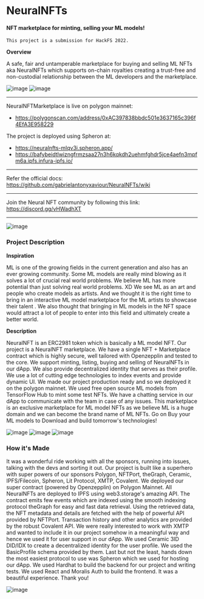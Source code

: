 # NeuralNFTs
#### NFT marketplace for minting, selling your ML models!
`This project is a submission for HackFS 2022.`

**Overview**

A safe, fair and untamperable marketplace for buying and selling ML NFTs aka NeuralNFTs which supports on-chain royalties creating a trust-free and non-custodial relationship between the ML developers and the marketplace.

![image](https://user-images.githubusercontent.com/57835412/180747105-2d4cb4ae-57bb-40fa-8760-9ddf1519a7ff.png)
![image](https://user-images.githubusercontent.com/57835412/180747745-8d98e9dc-ae4a-431a-b47b-052498c3dca2.png)


***
NeuralNFTMarketplace is live on polygon mainnet:
- https://polygonscan.com/address/0xAC397838bbdc501e3637165c396f4EfA3E958229

The project is deployed using Spheron at: 
- https://neuralnfts-mlqv3i.spheron.app/
- https://bafybeidtlwizngfrmzsaa27n3h6kqkdh2uehmfghdr5jce4aefn3mpfm6a.ipfs.infura-ipfs.io/


***
Refer the official docs: https://github.com/gabrielantonyxaviour/NeuralNFTs/wiki
***
Join the Neural NFT community by following this link:
https://discord.gg/vHWadhXT
***

![image](https://user-images.githubusercontent.com/57835412/180747160-183b2d25-f663-470d-87cf-fc81a4d4d754.png)


### Project Description

**Inspiration**

ML is one of the growing fields in the current generation and also has an ever growing community.
Some ML models are really mind blowing as it solves a lot of crucial real world problems.
We believe ML has more potential than just solving real world problems. XD
We see ML as an art and people who create models as artists.
And we thought it is the right time to bring in an interactive ML model marketplace for the ML artists to showcase their talent .
We also thought that bringing in ML models in the NFT space would attract a lot of people to enter into this field and ultimately create a better world.

**Description**

NeuralNFT is an ERC2981 token which is basically a ML model NFT. Our project is a NeuralNFT marketplace. We have a single NFT + Marketplace contract which is highly secure, well tailored with Openzepplin and tested to the core. We support minting, listing, buying and selling of NeuralNFTs in our dApp. We also provide decentralized identity that serves as their profile. We use a lot of cutting edge technologies to index events and provide dynamic UI. We made our project production ready and so we deployed it on the polygon mainnet. We used free open source ML models from TensorFlow Hub to mint some test NFTs. We have a chatting service in our dApp to communicate with the team in case of any issues. This marketplace is an exclusive marketplace for ML model NFTs as we believe ML is a huge domain and we can become the brand name of ML NFTs. Go on Buy your ML models to Download and build tomorrow's technologies!

![image](https://user-images.githubusercontent.com/57835412/180747204-dc46570b-c674-49bd-97a9-d828beedbc03.png)
![image](https://user-images.githubusercontent.com/57835412/180747234-2cf0b1e5-ca1b-4e2a-9dee-34d9584f07aa.png)
![image](https://user-images.githubusercontent.com/57835412/180747251-0d4e8ff7-77e8-4dba-97b8-5e2199411c12.png)



### How it's Made
It was a wonderful ride working with all the sponsors, running into issues, talking with the devs and sorting it out. Our project is built like a superhero with super powers of our sponsors Polygon, NFTPort, theGraph, Ceramic, IPFS/Filecoin, Spheron, Lit Protocol, XMTP, Covalent. We deployed our super contract (powered by Openzepplin) on Polygon Mainnet. All NeuralNFTs are deployed to IPFS using web3.storage's amazing API. The contract emits few events which are indexed using the smooth indexing protocol theGraph for easy and fast data retrieval. Using the retrieved data, the NFT metadata and details are fetched with the help of powerful API provided by NFTPort. Transaction history and other analytics are provided by the robust Covalent API. We were really interested to work with XMTP and wanted to include it in our project somehow in a meaningful way and hence we used it for user support in our dApp. We used Ceramic 3ID DID/IDX to create a decentralized identity for the user profile. We used the BasicProfile schema provided by them. Last but not the least, hands down the most easiest protocol to use was Spheron which we used for hosting our dApp. We used Hardhat to build the backend for our project and writing tests. We used React and Moralis Auth to build the frontend. It was a beautiful experience. Thank you!

![image](https://user-images.githubusercontent.com/57835412/180747560-72c4bad1-9786-4b0c-89b5-30e92b4278e8.png)

